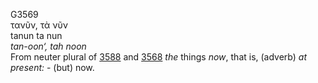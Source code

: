 <body>
  <p>G3569<br>  τανῦν, τὰ νῦν  <br> tanun  ta nun  <br><i>tan-oon‘,</i> <i>tah</i> <i>noon </i><br>From neuter plural of <a href="g3588.htm">3588</a> and <a href="g3568.htm">3568</a>  <i>the</i> things <i>now</i>, that is, (adverb) <i>at</i> <i>present:</i> - (but) now.<br></p>
 </body>